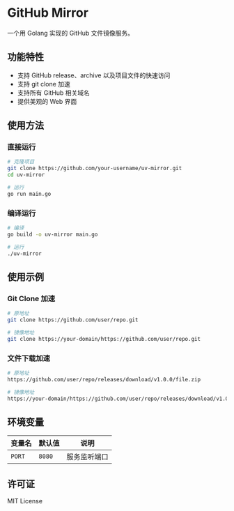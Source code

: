 # GitHub Mirror

一个用 Golang 实现的 GitHub 文件镜像服务。

## 功能特性

- 支持 GitHub release、archive 以及项目文件的快速访问
- 支持 git clone 加速
- 支持所有 GitHub 相关域名
- 提供美观的 Web 界面

## 使用方法

### 直接运行

```bash
# 克隆项目
git clone https://github.com/your-username/uv-mirror.git
cd uv-mirror

# 运行
go run main.go
```

### 编译运行

```bash
# 编译
go build -o uv-mirror main.go

# 运行
./uv-mirror
```

## 使用示例

### Git Clone 加速

```bash
# 原地址
git clone https://github.com/user/repo.git

# 镜像地址
git clone https://your-domain/https://github.com/user/repo.git
```

### 文件下载加速

```bash
# 原地址
https://github.com/user/repo/releases/download/v1.0.0/file.zip

# 镜像地址  
https://your-domain/https://github.com/user/repo/releases/download/v1.0.0/file.zip
```

## 环境变量

| 变量名 | 默认值 | 说明 |
|--------|--------|------|
| `PORT` | `8080` | 服务监听端口 |

## 许可证

MIT License 